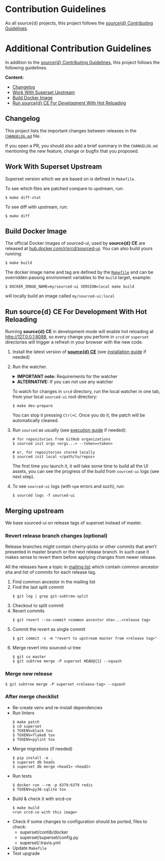 # Contribution Guidelines

As all source{d} projects, this project follows the
[source{d} Contributing Guidelines](https://github.com/src-d/guide/blob/master/engineering/documents/CONTRIBUTING.md).


# Additional Contribution Guidelines

In addition to the [source{d} Contributing Guidelines](https://github.com/src-d/guide/blob/master/engineering/documents/CONTRIBUTING.md),
this project follows the following guidelines.

**Content:**

- [Changelog](#changelog)
- [Work With Superset Upstream](#work-with-superset-upstream)
- [Build Docker Image](#build-docker-image)
- [Run source{d} CE For Development With Hot Reloading](#run-sourced-ce-for-development-with-hot-reloading)

## Changelog

This project lists the important changes between releases in the
[`CHANGELOG.md`](CHANGELOG.md) file.

If you open a PR, you should also add a brief summary in the `CHANGELOG.md`
mentioning the new feature, change or bugfix that you proposed.


## Work With Superset Upstream

Superset version which we are based on is defined in `Makefile`.

To see which files are patched compare to upstream, run:

```shell
$ make diff-stat
```

To see diff with upstream, run:

```shell
$ make diff
```


## Build Docker Image

The official Docker images of sourced-ui, used by **source{d} CE** are released at
[hub.docker.com/r/srcd/sourced-ui](https://hub.docker.com/r/srcd/sourced-ui). You
can also build yours running:

```shell
$ make build
```

The docker image name and tag are defined by the [`Makefile`](Makefile) and can
be overridden passing environment variables to the `build` target, example:

```shell
$ DOCKER_IMAGE_NAME=my/sourced-ui VERSION=local make build
```

will locally build an image called `my/sourced-ui:local`

## Run source{d} CE For Development With Hot Reloading

Running **source{d} CE** in development mode will enable hot reloading at
http://127.0.0.1:8088, so every change you perform in `srcd` or `superset`
directories will trigger a refresh in your browser with the new code.

1. Install the latest version of [**source{d} CE**](https://github.com/src-d/sourced-ce/releases)
(see [installation guide](https://docs.sourced.tech/community-edition/quickstart/2-install-sourced)
if needed)

1. Run the watcher.

    <details>
        <summary><b>IMPORTANT note:</b> Requirements for the watcher</summary>

    The watcher requires either [`inotify-tools`](https://github.com/rvoicilas/inotify-tools/wiki)
    (for Linux), or [`fswatch`](https://github.com/emcrisostomo/fswatch)
    (for Linux and MacOS)

    - To install `inotify-tools`
        - in Ubuntu you can run:
            ```shell
            $ sudo apt-get install inotify-tools
            ```

    - To install `fswatch`:
        - in MacOS, you can [use brew to install `fswatch`](https://brewinstall.org/install-fswatch-on-mac-with-brew):
            ```shell
            $ brew install fswatch
            ```
        - in Ubuntu you can build and install [from `fswatch` sources](https://github.com/emcrisostomo/fswatch):
            ```shell
            $ ./autogen.sh
            $ ./configure
            $ make
            $ sudo make install
            $ sudo ldconfig
            ```
    </details>

    <details>
        <summary><b>ALTERNATIVE:</b> If you can not use any watcher</summary>

    - If you cannot use any of these watchers, you can just run this:

        ```shell
        $ make set-override # to prepare the environment
        $ make patch # needed EVERYTIME you change something in `srcd`
        $ make clean # once you finish, to clean up everything.
        ```
    </details>

    To watch for changes in `srcd` directory, run the local watcher in one tab,
    from your local `sourced-ui` root directory:

    ```shell
    $ make dev-prepare
    ```

    You can stop it pressing `Ctrl+C`. Once you do it, the patch will be
    automatically cleaned.

1. Run `sourced` as usually (see [execution guide](https://docs.sourced.tech/community-edition/quickstart/3-init-sourced)
    if needed):

    ```shell
    # for repositories from GitHub organizations
    $ sourced init orgs <orgs...> --token=<token>

    # or, for repositories stored locally
    $ sourced init local </path/to/repos>
    ```

    The first time you launch it, it will take some time to build all the UI assets,
    you can see the progress of the build from `sourced-ui` logs (see next step).

1. To see `sourced-ui` logs (with `npm` errors and such), run:

    ```shell
    $ sourced logs -f sourced-ui
    ```

## Merging upstream

We base sourced-ui on release tags of superset instead of master.

### Revert release branch changes (optional)

Release branches might contain cherry-picks or other commits that aren't presented in master branch or the next release branch.
In such case it makes sense to revert them before applying changes from newer release.

All the releases have a topic in [mailing list](https://lists.apache.org/list.html?dev@superset.apache.org) which contain common ancestor sha and list of commits for each release tag.

1. Find common ancestor in the mailing list
1. Find the last split commit
    ```
    $ git log | grep git-subtree-split
    ```
1. Checkout to split commit
1. Revert commits
    ```
    $ git revert --no-commit <common ancestor sha>...<release tag>
    ```
1. Commit the revert as single commit
    ```
    $ git commit -s -m "revert to upstream master from <release tag>"
    ```
1. Merge revert into sourced-ui tree
    ```
    $ git co master
    $ git subtree merge -P superset HEAD@{1} --squash
    ```

### Merge new release

```
$ git subtree merge -P superset <release-tag> --squash
```

### After merge checklist

- Re-create venv and re-install dependencies
- Run linters
    ```
    $ make patch
    $ cd superset
    $ TOXENV=black tox
    $ TOXENV=flake8 tox
    $ TOXENV=pylint tox
    ```
- Merge migrations (if needed)
    ```
    $ pip install -e .
    $ superset db heads
    $ superset db merge <head1> <head2>
    ```
- Run tests
    ```
    $ docker run --rm -p 6379:6379 redis
    $ TOXENV=py36-sqlite tox
    ```
- Build & check it with srcd-ce
    ```
    $ make build
    <run srcd-ce with this image>
    ```
- Check if some changes to configuration should be ported, files to check:
  - superset/contib/docker
  - superset/superset/config.py
  - superset/.travis.yml
- Update `Makefile`
- Test upgrade

